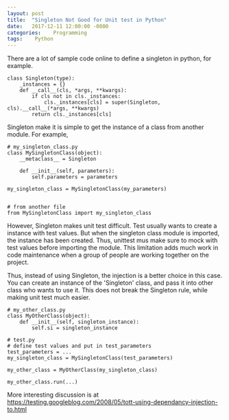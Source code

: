 ```yaml
---
layout: post
title:  "Singleton Not Good for Unit test in Python"
date:   2017-12-11 12:00:00 -0800
categories:    Programming
tags:    Python
---
```


There are a lot of sample code online to define a singleton in python, for example.

```
class Singleton(type):
    _instances = {}
    def __call__(cls, *args, **kwargs):
        if cls not in cls._instances:
            cls._instances[cls] = super(Singleton, cls).__call__(*args, **kwargs)
        return cls._instances[cls]
```

Singleton make it is simple to get the instance of a class from another module. For example,
```
# my_singleton_class.py
class MySingletonClass(object):
    __metaclass__ = Singleton
    
    def __init__(self, parameters):
        self.parameters = parameters
        
my_singleton_class = MySingletonClass(my_parameters)


# from another file
from MySingletonClass import my_singleton_class
```

However, Singleton makes unit test difficult. Test usually wants to create a instance with test values. But when the singleton class module 
is imported, the instance has been created. Thus, unittest mus make sure to mock with test values before importing the module. This limitation 
adds much work in code maintenance when a group of people are working together on the project. 

Thus, instead of using Singleton, the injection is a better choice in this case. You can create an instance of the 'Singleton' class, and pass
it into other class who wants to use it. This does not break the Singleton rule, while making unit test much easier. 

```
# my_other_class.py
class MyOtherClass(object):
    def __init__(self, singleton_instance):
        self.si = singleton_instance

# test.py
# define test values and put in test_parameters
test_parameters = ...
my_singleton_class = MySingletonClass(test_parameters)

my_other_class = MyOtherClass(my_singleton_class)

my_other_class.run(...)
```

More interesting discussion is at https://testing.googleblog.com/2008/05/tott-using-dependancy-injection-to.html

